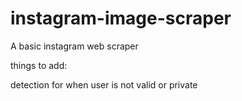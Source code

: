 # instagram-image-scraper

A basic instagram web scraper

things to add:

detection for when user is not valid or private
